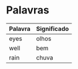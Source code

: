 # Palavras

|  Palavra |  Significado |
|----------|--------------|
|   eyes   |     olhos    |
|   well   |      bem     |
|   rain   |    chuva     |
